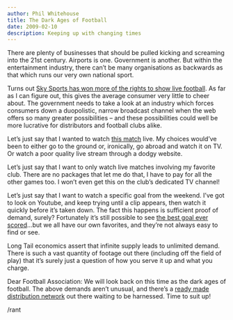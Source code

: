 ```yaml
---
author: Phil Whitehouse
title: The Dark Ages of Football
date: 2009-02-10
description: Keeping up with changing times
---
```

There are plenty of businesses that should be pulled kicking and screaming into the 21st century. Airports is one. Government is another. But within the entertainment industry, there can’t be many organisations as backwards as that which runs our very own national sport.

Turns out [Sky Sports has won more of the rights to show live football](http://www.guardian.co.uk/football/2009/feb/07/sky-setanta-premier-league-rights). As far as I can figure out, this gives the average consumer very little to cheer about. The government needs to take a look at an industry which forces consumers down a duopolistic, narrow broadcast channel when the web offers so many greater possibilities – and these possibilities could well be more lucrative for distributors and football clubs alike.

Let’s just say that I wanted to watch [this match](http://news.bbc.co.uk/sport2/hi/football/eng_prem/7867070.stm) live. My choices would’ve been to either go to the ground or, ironically, go abroad and watch it on TV. Or watch a poor quality live stream through a dodgy website.

Let’s just say that I want to only watch live matches involving my favorite club. There are no packages that let me do that, I have to pay for all the other games too. I won’t even get this on the club’s dedicated TV channel!

Let’s just say that I want to watch a specific goal from the weekend. I’ve got to look on Youtube, and keep trying until a clip appears, then watch it quickly before it’s taken down. The fact this happens is sufficient proof of demand, surely? Fortunately it’s still possible to see [the best goal ever scored](http://www.youtube.com/watch?v=Hazpij6uhl0)…but we all have our own favorites, and they’re not always easy to find or see.

Long Tail economics assert that infinite supply leads to unlimited demand. There is such a vast quantity of footage out there (including off the field of play) that it’s surely just a question of how you serve it up and what you charge.

Dear Football Association: We will look back on this time as the dark ages of football. The above demands aren’t unusual, and there’s a [ready made distribution network](http://en.wikipedia.org/wiki/Internet) out there waiting to be harnessed. Time to suit up!

/rant
